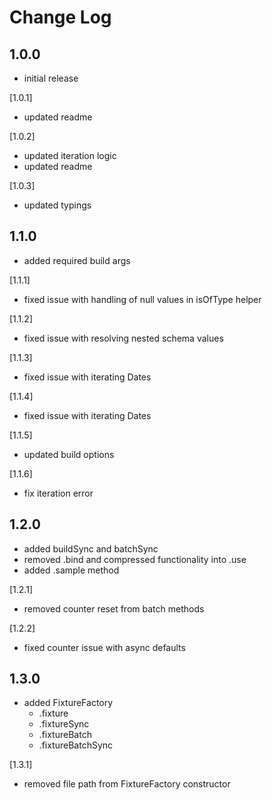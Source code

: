 # Change Log

## 1.0.0

-   initial release

[1.0.1]

-   updated readme

[1.0.2]

-   updated iteration logic
-   updated readme

[1.0.3]

-   updated typings

## 1.1.0

-   added required build args

[1.1.1]

-   fixed issue with handling of null values in isOfType helper

[1.1.2]

-   fixed issue with resolving nested schema values

[1.1.3]

-   fixed issue with iterating Dates

[1.1.4]

-   fixed issue with iterating Dates

[1.1.5]

-   updated build options

[1.1.6]

-   fix iteration error

## 1.2.0

-   added buildSync and batchSync
-   removed .bind and compressed functionality into .use
-   added .sample method

[1.2.1]

-   removed counter reset from batch methods

[1.2.2]

-   fixed counter issue with async defaults

## 1.3.0

-   added FixtureFactory
    -   .fixture
    -   .fixtureSync
    -   .fixtureBatch
    -   .fixtureBatchSync

[1.3.1]

-   removed file path from FixtureFactory constructor
